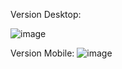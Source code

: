 Version Desktop:

![image](https://github.com/LucasKennde/Testimonials-grid-section/assets/166322461/a70e8b81-03bc-4b78-8e41-4a4335ead09f)

Version Mobile:
![image](https://github.com/LucasKennde/Testimonials-grid-section/assets/166322461/770d87a2-a3cd-41fb-84bb-6b4d2bbaa9ae)
